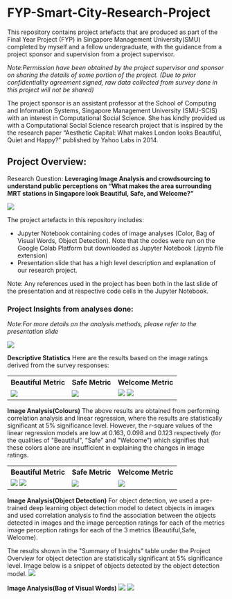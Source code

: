 # FYP-Smart-City-Research-Project

This repository contains project artefacts that are produced as part of the Final Year Project (FYP) in Singapore Management University(SMU) completed by myself and a fellow undergraduate, with the guidance from a project sponsor and supervision from a project supervisor. 

*Note:Permission have been obtained by the project supervisor and sponsor on sharing the details of some portion of the project. (Due to prior confidentiality agreement signed, raw data collected from survey done in this project will not be shared)*

The project sponsor is an assistant professor at the School of Computing and Information Systems, Singapore Management University (SMU-SCIS) with an interest in Computational Social Science. She has kindly provided us with a Computational Social Science research project that is inspired by the the research paper “Aesthetic Capital: What makes London looks Beautiful, Quiet and Happy?” published by Yahoo Labs in 2014.

## Project Overview: 

Research Question: **Leveraging Image Analysis and crowdsourcing to understand public perceptions on “What makes the area surrounding MRT stations in Singapore look Beautiful, Safe, and Welcome?”**

<img src="https://user-images.githubusercontent.com/43470271/206454596-d93ee30a-badc-4fed-ba44-2feefb97ff40.png">

The project artefacts in this repository includes:
- Jupyter Notebook containing codes of image analyses (Color, Bag of Visual Words, Object Detection). Note that the codes were run on the Google Colab Platform but downloaded as Jupyter Notebook (.ipynb file extension)
- Presentation slide that has a high level description and explanation of our research project.

Note: Any references used in the project has been both in the last slide of the presentation and at respective code cells in the Jupyter Notebook.

### Project Insights from analyses done:
*Note:For more details on the analysis methods, please refer to the presentation slide*

<img src="https://user-images.githubusercontent.com/43470271/206454873-55f579a7-d350-41e3-97f0-f8ffad7158df.png">

**Descriptive Statistics**
Here are the results based on the image ratings derived from the survey responses:

<table>
  <tr>
    <th>Beautiful Metric</th>
    <th>Safe Metric</th>
    <th>Welcome Metric</th>
  </tr>
  <td>
    <img src="https://user-images.githubusercontent.com/43470271/206456426-3607f760-562f-4e6b-a635-fd0bd2e41da2.png">
  </td>
  <td>
    <img src="https://user-images.githubusercontent.com/43470271/206457155-7e3c42d7-30d0-45f0-98b4-239429148752.png">
  </td>
    <td>
      <img src="https://user-images.githubusercontent.com/43470271/206457260-c8f8b6ff-476f-46a3-b779-3246a55d7299.png">
      <img src="https://user-images.githubusercontent.com/43470271/206457474-e7790da9-be3f-42bf-a077-7fe10be23cc6.png">
  </td>
  </table>
  
**Image Analysis(Colours)**
The above results are obtained from performing correlation analysis and linear regression, where the results are statistically significant at 5% significance level. However, the r-square values of the linear regression models are low at 0.163, 0.098 and 0.123 respectively (for the qualities of "Beautiful", "Safe" and "Welcome”) which signifies that these colors alone are insufficient in explaining the changes in image ratings.

<table>
  <tr>
    <th>Beautiful Metric</th>
    <th>Safe Metric</th>
    <th>Welcome Metric</th>
  </tr>
  <td>
    <img src="https://user-images.githubusercontent.com/43470271/206465605-a8bb4861-6c92-458a-b89f-bd64ad5241db.png">
    <img src="https://user-images.githubusercontent.com/43470271/206465257-1c59201d-8a40-449b-ae9d-6d61ba45f306.png">
  </td>
  <td>
    <img src="https://user-images.githubusercontent.com/43470271/206465686-5e12387c-cfc6-4e92-868d-3a63e284996f.png">
  </td>
    <td>
      <img src="https://user-images.githubusercontent.com/43470271/206465855-9b58345c-818d-4d02-96cb-ddf267c21581.png">
  </td>
  </table>
  
**Image Analysis(Object Detection)**
 For object detection, we used a pre-trained deep learning object detection model to detect objects in images and used correlation analysis to find the association between the objects detected in images and the image perception ratings for each of the metrics image perception ratings for each of the 3 metrics (Beautiful,Safe, Welcome).
 
The results shown in the "Summary of Insights" table under the Project Overview for object detection are statistically significant at 5%
significance level. Image below is a snippet of objects detected by the object detection model.
  <img src="https://user-images.githubusercontent.com/43470271/206466860-2d008886-7502-4e4a-a9ab-575af81a45fd.png">

**Image Analysis(Bag of Visual Words)**
<img src="https://user-images.githubusercontent.com/43470271/206468917-fd752a7e-d40b-43ef-8f26-2af6f1ecc166.png">
<img src="https://user-images.githubusercontent.com/43470271/206468732-62bf475d-0ec8-475b-bb5b-c15b1b421060.png">
